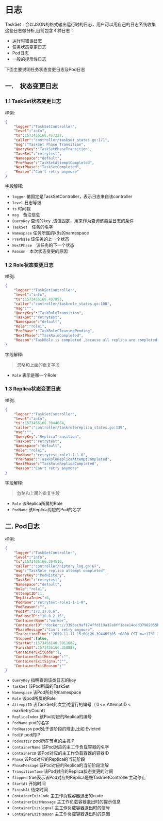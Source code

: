 # 日志

TaskSet　会以JSON的格式输出运行时的日志，用户可以用自己的日志系统收集这些日志做分析,目前包含４种日志：

* 运行时错误日志
* 任务状态变更日志
* Pod日志
* 一般的提示性日志

下面主要说明任务状态变更日志及Pod日志

## 一.　状态变更日志

### 1.1 TaskSet状态变更日志

样例:

```json
{
    "logger":"TaskSetController",
    "level":"info",
    "ts":1573456166.467227,
    "caller":"controller/taskset_states.go:171",
    "msg":"TaskSet Phase Transition",
    "QueryKey":"TaskSetPhaseTransition",
    "TaskSet":"retrytest",
    "Namespace":"default",
    "PrePhase":"TaskSetAttemptCompleted",
    "NextPhase":"TaskSetCompleted",
    "Reason":"Can't retry anymore"
}
```

字段解释:

* `logger` 值固定是TaskSetController，表示日志来自该controller
* `level` 日志等级
* `ts` 时间戳
* `msg`　备注信息
* `QueryKey` 查询的key ,该值固定，用来作为查询该类型日志的条件
* `TaskSet`　任务的名字
* `Namespace` 任务所属的k8s的namespace
* `PrePhase` 该任务的上一个状态
* `NextPhase`　该任务的下一个状态
* `Reason`　本次状态变更的原因


### 1.2 Role状态变更日志

样例:

```json
{
    "logger":"TaskSetController",
    "level":"info",
    "ts":1573456166.407853,
    "caller":"controller/taskrole_states.go:100",
    "msg":"",
    "QueryKey":"TaskRoleTransition",
    "TaskSet":"retrytest",
    "Namespace":"default",
    "Role":"role1",
    "PrePhase":"TaskRoleCleaningPending",
    "NextPhase":"TaskRoleCompleted",
    "Reason":"TaskRole is completed ,because all replica are completed"
}
```

字段解释:

> 忽略和上面的重复字段

* `Role` 表示是哪一个Role

### 1.3 Replica状态变更日志

样例:

```json
{
    "logger":"TaskSetController",
    "level":"info",
    "ts":1573456166.3944664,
    "caller":"controller/taskrolereplica_states.go:139",
    "msg":"",
    "QueryKey":"ReplicaTransition",
    "TaskSet":"retrytest",
    "Namespace":"default",
    "Role":"role1",
    "PodName":"retrytest-role1-1-1-0",
    "PrePhase":"TaskRoleReplicaAttemptCompleted",
    "NextPhase":"TaskRoleReplicaCompleted",
    "Reason":"Can't retry anymore"
}
```
字段解释:

> 忽略和上面的重复字段

* `Role` 该Replica所属的Role
* `PodName` 该Replica对应的Pod的名字

## 二. Pod日志

样例:

```json
{
    "logger":"TaskSetController",
    "level":"info",
    "ts":1573456166.394516,
    "caller":"controller/history_log.go:67",
    "msg":"TaskRole replica attempt completed",
    "QueryKey":"PodHistory",
    "TaskSet":"retrytest",
    "Namespace":"default",
    "Role":"role1",
    "AttemptID":1,
    "ReplicaIndex":0,
    "PodName":"retrytest-role1-1-1-0",
    "PodReason":"",
    "PodIP":"172.17.0.6",
    "PodHostIP":"10.0.2.15",
    "ContainerName":"worker",
    "ContainerID":"docker://3393ec9af174ffd119a12a8ff1eee14ced37902055b094a9a96a2c73ee244475","Phase":"TaskRoleReplicaCompleted",
    "PhaseMessage":"Can't retry anymore",
    "TransitionTime":"2019-11-11 15:09:26.394465305 +0800 CST m=+1731.351193931",
    "Stopped":false,
    "StartAt":1573456140.5911682,
    "FinishAt":1573456166.358888,
    "ContainerExitCode":1,
    "ContainerExitMessage":"",
    "ContainerExitSignal":"",
    "ContainerExitReason":""
}

```

* `QueryKey` 指明查询该类日志的key
* `TaskSet` 该Pod所属的TaskSet
* `Namespace` 该Pod所处的namespace
* `Role` 该pod所属的Role
* `AttemptID` 该TaskSet此次尝试运行的编号（０<= AttemptID < maxRetryCount）
* `ReplicaIndex` 该Pod对应的Replica的编号
* `PodName` pod的名字
* `PodReason` pod处于该阶段的理由,比如:Evicted
* `PodIP` pod的IP
* `PodHostIP` pod所在节点的主机IP
* `ContainerName` 该Pod对应的主工作负载容器的名字
* `ContainerID` 该Pod对应的主工作负载容器的容器ID
* `Phase` 该Pod对应的Replica的当前阶段
* `PhaseMessage` 该Pod对应的Replica的当前阶段注解
* `TransitionTime` 该Pod对应的Replica状态变更的时间
* `Stopped` true表示该Pod对应的Replica是被TaskSetController主动停止
* `StartAt` 开始时间
* `FinishAt` 结束时间
* `ContainerExitCode` 主工作负载容器退出的code
* `ContainerExitMessage` 主工作负载容器退出时的提示信息
* `ContainerExitSignal` 主工作负载容器退出时的信号
* `ContainerExitReason` 主工作负载容器退出时的原因
